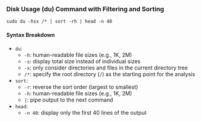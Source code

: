 ### Disk Usage (du) Command with Filtering and Sorting

```
sudo du -hsx /* | sort -rh | head -n 40
```

#### Syntax Breakdown

* `du`:
	+ `-h`: human-readable file sizes (e.g., 1K, 2M)
	+ `-s`: display total size instead of individual sizes
	+ `-x`: only consider directories and files in the current directory tree
	+ `/*`: specify the root directory (`/`) as the starting point for the analysis
* `sort`:
	+ `-r`: reverse the sort order (largest to smallest)
	+ `-h`: human-readable file sizes (e.g., 1K, 2M)
	+ `|`: pipe output to the next command
* `head`:
	+ `-n 40`: display only the first 40 lines of the output